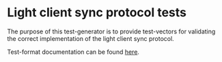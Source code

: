 # Light client sync protocol tests

The purpose of this test-generator is to provide test-vectors for validating the correct implementation of the light client sync protocol.

Test-format documentation can be found [here](../../formats/sync_protocol/README.md).
